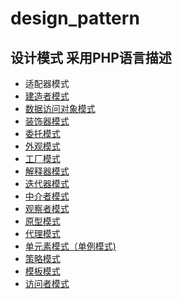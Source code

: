 # design_pattern  

设计模式 采用PHP语言描述
-------------------

*  适配器模式
*  <a href="#">建造者模式</a>
*   <a href="#">数据访问对象模式</a>
*   <a href="#">装饰器模式</a>
*   <a href="#">委托模式</a>
*   <a href="#">外观模式</a>
*   <a href="#">工厂模式</a>
*   <a href="#">解释器模式</a>
*   <a href="#">迭代器模式</a>
*   <a href="#">中介者模式</a>
*   <a href="#">观察者模式</a>
*   <a href="#">原型模式</a>
*   <a href="#">代理模式</a>
*   <a href="#">单元素模式（单例模式)</a>
*   <a href="#">策略模式</a>
*   <a href="#">模板模式</a>
*   <a href="#">访问者模式</a>
